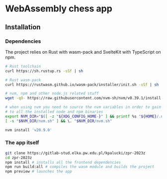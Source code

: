 # WebAssembly chess app

## Installation

### Dependencies

The project relies on Rust with wasm-pack and SvelteKit with TypeScript on
npm.

```sh
# Rust toolchain
curl https://sh.rustup.rs -sSf | sh

# Rust wasm-pack
curl https://rustwasm.github.io/wasm-pack/installer/init.sh -sSf | sh 

# nvm, npm and other node.js related stuff
wget -qO- https://raw.githubusercontent.com/nvm-sh/nvm/v0.39.1/install.sh | bash

# when using nvm you need to source the nvm variables in order to gain access
# to all the installed node and npm binaries
export NVM_DIR="$([ -z "${XDG_CONFIG_HOME-}" ] && printf %s "${HOME}/.nvm" || printf %s "${XDG_CONFIG_HOME}/nvm")"
[ -s "$NVM_DIR/nvm.sh" ] && \. "$NVM_DIR/nvm.sh"

nvm install 'v20.9.0'
```

### The app itself

```sh
git clone https://gitlab-stud.elka.pw.edu.pl/kpalucki/zpr-2023z
cd zpr-2023z
npm install # installs all the frontend dependencies
npm run build:all # compiles the wasm module and builds the project
npm preview # launches the app
```
